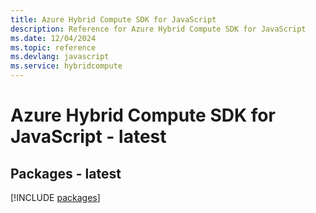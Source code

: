 ```yaml
---
title: Azure Hybrid Compute SDK for JavaScript
description: Reference for Azure Hybrid Compute SDK for JavaScript
ms.date: 12/04/2024
ms.topic: reference
ms.devlang: javascript
ms.service: hybridcompute
---
```

# Azure Hybrid Compute SDK for JavaScript - latest
## Packages - latest
[!INCLUDE [packages](hybrid-compute-index.md)]